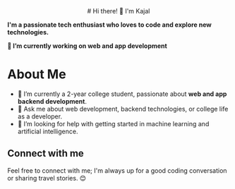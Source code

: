 <html>
<head>
<script src="https://kit.fontawesome.com/e40b1abb98.js" crossorigin="anonymous"></script>
</head>
<body>
    <!-- Your Markdown content here -->
<center>
  # Hi there! 👋 I'm Kajal

</center>

**I'm a passionate tech enthusiast who loves to code and explore new technologies.**

<!--
**kajal-sinha02/kajal-sinha02** is a ✨ _special_ ✨ repository because its `README.md` (this file) appears on your GitHub profile.

Here are some ideas to get you started:-->

**🔭 I’m currently working on web and app development**

# About Me

- 🌱 I’m currently a 2-year college student, passionate about **web and app backend development**.
- 💬 Ask me about web development, backend technologies, or college life as a developer.
- 🤔 I’m looking for help with getting started in machine learning and artificial intelligence.

<h2>Connect with me</h2> 
  <a href="https://instagram.com/kajall_sinha?igshid=OGQ5ZDc2ODk2ZA==">
    <i class="fab fa-instagram"></i>
</a>
<a href="https://www.linkedin.com/in/kajal-sinha-37084b257">
    <i class="fab fa-linkedin"></i>
</a>
<a href="mailto:kajal.sinha@yahoo.com">
    <i class="fas fa-at"></i> 
</a>

Feel free to connect with me; I'm always up for a good coding conversation or sharing travel stories. 😊

</body>
</html>
<center>




